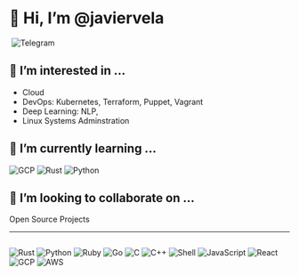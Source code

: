 # 👋 Hi, I’m @javiervela

<a href="mailto:javier.vela00@gmail.com"> <img alt="" src="https://img.shields.io/badge/Gmail-D14836?style=for-the-badge&logo=gmail&logoColor=white"></a>
<a hrf="https://t.me/javiervela33"><img alt="Telegram" src="https://img.shields.io/badge/Telegram-2CA5E0?style=for-the-badge&logo=telegram&logoColor=white"></a>


## 👀 I’m interested in ...

- Cloud 
- DevOps: Kubernetes, Terraform, Puppet, Vagrant
- Deep Learning: NLP,  
- Linux Systems Adminstration

## 🌱 I’m currently learning ...

<img alt="GCP" src="https://img.shields.io/badge/Google_Cloud-4285F4?style=for-the-badge&logo=google-cloud&logoColor=white"> <img alt="Rust" src="https://img.shields.io/badge/Rust-000000?style=for-the-badge&logo=rust&logoColor=white"> <img alt="Python" src="https://img.shields.io/badge/Python-14354C?style=for-the-badge&logo=python&logoColor=white">

## 💞️ I’m looking to collaborate on ...

Open Source Projects

---

<img alt="" src="https://github-readme-stats.vercel.app/api/top-langs/?username=javiervela&theme=blue-green">


<img alt="Rust" src="https://img.shields.io/badge/Rust-000000?style=for-the-badge&logo=rust&logoColor=white"> <img alt="Python" src="https://img.shields.io/badge/Python-14354C?style=for-the-badge&logo=python&logoColor=white"> <img alt="Ruby" src="https://img.shields.io/badge/Ruby-CC342D?style=for-the-badge&logo=ruby&logoColor=white"> <img alt="Go" src="https://img.shields.io/badge/Go-00ADD8?style=for-the-badge&logo=go&logoColor=white"> <img alt="C" src="https://img.shields.io/badge/C-00599C?style=for-the-badge&logo=c&logoColor=white"> <img alt="C++" src="https://img.shields.io/badge/C%2B%2B-00599C?style=for-the-badge&logo=c%2B%2B&logoColor=white"> <img alt="Shell" src="https://img.shields.io/badge/Shell_Script-121011?style=for-the-badge&logo=gnu-bash&logoColor=white"> 
<img alt="JavaScript" src="https://img.shields.io/badge/JavaScript-F7DF1E?style=for-the-badge&logo=javascript&logoColor=black"> <img alt="React" src="https://img.shields.io/badge/React-20232A?style=for-the-badge&logo=react&logoColor=61DAFB">
<img alt="GCP" src="https://img.shields.io/badge/Google_Cloud-4285F4?style=for-the-badge&logo=google-cloud&logoColor=white"> <img alt="AWS" src="https://img.shields.io/badge/Amazon_AWS-232F3E?style=for-the-badge&logo=amazon-aws&logoColor=white">
<!---
- 
- 
- 📫 How to reach me ...
--->


<!-- BADGES: https://dev.to/envoy_/150-badges-for-github-pnk -->

<!--
<img alt="GCP" src="https://img.shields.io/badge/Google_Cloud-4285F4?style=for-the-badge&logo=google-cloud&logoColor=white">
<img alt="Rust" src="https://img.shields.io/badge/Rust-000000?style=for-the-badge&logo=rust&logoColor=white">
<img alt="Python" src="https://img.shields.io/badge/Python-14354C?style=for-the-badge&logo=python&logoColor=white">
<img alt="AWS" src="https://img.shields.io/badge/Amazon_AWS-232F3E?style=for-the-badge&logo=amazon-aws&logoColor=white">
<img alt="MaterialUI" src="https://img.shields.io/badge/Material--UI-0081CB?style=for-the-badge&logo=material-ui&logoColor=white">
<img alt="React" src="https://img.shields.io/badge/React-20232A?style=for-the-badge&logo=react&logoColor=61DAFB">
<img alt="Shell" src="https://img.shields.io/badge/Shell_Script-121011?style=for-the-badge&logo=gnu-bash&logoColor=white">
<img alt="Ruby" src="https://img.shields.io/badge/Ruby-CC342D?style=for-the-badge&logo=ruby&logoColor=white">
<img alt="Go" src="https://img.shields.io/badge/Go-00ADD8?style=for-the-badge&logo=go&logoColor=white">
<img alt="JAVA" src="https://img.shields.io/badge/Java-ED8B00?style=for-the-badge&logo=java&logoColor=white">
<img alt="C" src="https://img.shields.io/badge/C-00599C?style=for-the-badge&logo=c&logoColor=white">
<img alt="C++" src="https://img.shields.io/badge/C%2B%2B-00599C?style=for-the-badge&logo=c%2B%2B&logoColor=white">
<img alt="HTML" src="https://img.shields.io/badge/HTML5-E34F26?style=for-the-badge&logo=html5&logoColor=white">
<img alt="JavaScript" src="https://img.shields.io/badge/JavaScript-F7DF1E?style=for-the-badge&logo=javascript&logoColor=black">
-->


<!---
javiervela/javiervela is a ✨ special ✨ repository because its `README.md` (this file) appears on your GitHub profile.
You can click the Preview link to take a look at your changes.
--->
